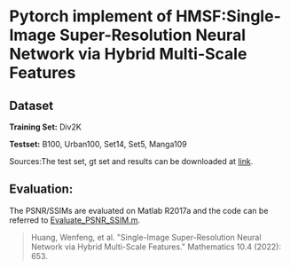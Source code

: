 # Pytorch implement of HMSF:Single-Image Super-Resolution Neural Network via Hybrid Multi-Scale Features

## Dataset
**Training Set:** Div2K

**Testset:** B100, Urban100, Set14, Set5, Manga109

Sources:The test set, gt set and results can be downloaded at [link](https://drive.google.com/file/d/1_6pDviaEXtVmH4XjrrkkSd7gqNdtOEos/view?usp=sharing).

## Evaluation:
The PSNR/SSIMs are evaluated on Matlab R2017a and the code can be referred to [Evaluate_PSNR_SSIM.m](https://github.com/yulunzhang/RCAN/blob/master/RCAN_TestCode/Evaluate_PSNR_SSIM.m).

> Huang, Wenfeng, et al. "Single-Image Super-Resolution Neural Network via Hybrid Multi-Scale Features." Mathematics 10.4 (2022): 653.


